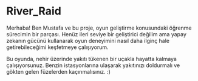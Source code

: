 # River_Raid
Merhaba! Ben Mustafa ve bu proje, oyun geliştirme konusundaki öğrenme sürecimin bir parçası. Henüz ileri seviye bir geliştirici değilim ama yapay zekanın gücünü kullanarak oyun deneyimini nasıl daha ilginç hale getirebileceğimi keşfetmeye çalışıyorum.

Bu oyunda, nehir üzerinde yakıtı tükenen bir uçakla hayatta kalmaya çalışıyorsunuz. Benzin istasyonlarına ulaşarak yakıtınızı doldurmalı ve gökten gelen füzelerden kaçınmalısınız. :)
